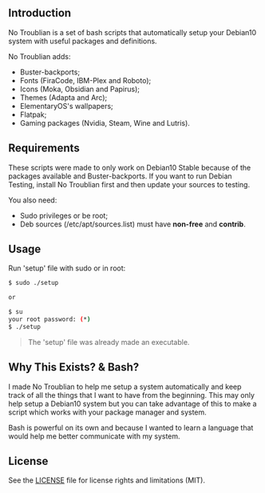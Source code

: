 ## Introduction

No Troublian is a set of bash scripts that automatically setup your Debian10 system with useful packages and definitions.

No Troublian adds:
+ Buster-backports;
+ Fonts (FiraCode, IBM-Plex and Roboto);
+ Icons (Moka, Obsidian and Papirus);
+ Themes (Adapta and Arc);
+ ElementaryOS's wallpapers;
+ Flatpak;
+ Gaming packages (Nvidia, Steam, Wine and Lutris).

## Requirements

These scripts were made to only work on Debian10 Stable because of the packages available and Buster-backports. If you want to run Debian Testing, install No Troublian first and then update your sources to testing.

You also need:
+ Sudo privileges or be root;
+ Deb sources (/etc/apt/sources.list) must have **non-free** and **contrib**.

## Usage

Run 'setup' file with sudo or in root:

```bash
$ sudo ./setup

or

$ su
your root password: (*)
$ ./setup
```
> The 'setup' file was already made an executable.

## Why This Exists? & Bash?

I made No Troublian to help me setup a system automatically and keep track of all the things that I want to have from the beginning. This may only help setup a Debian10 system but you can take advantage of this to make a script which works with your package manager and system.

Bash is powerful on its own and because I wanted to learn a language that would help me better communicate with my system.

## License

See the [LICENSE](LICENSE.md) file for license rights and limitations (MIT).
